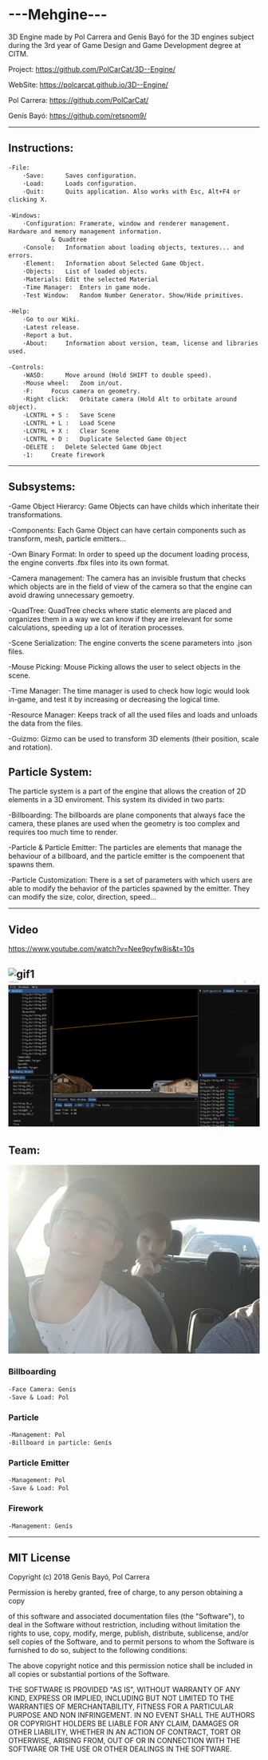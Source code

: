 ﻿# ---Mehgine---

3D Engine made by Pol Carrera and Genís Bayó
 for the 3D engines subject during the 3rd year of Game Design and Game Development degree at CITM.

Project: https://github.com/PolCarCat/3D--Engine/

WebSite: https://polcarcat.github.io/3D--Engine/

Pol Carrera: https://github.com/PolCarCat/

Genís Bayó: https://github.com/retsnom9/

----------------------------
## Instructions:

	-File:
		·Save:		Saves configuration.
		·Load:		Loads configuration.
		·Quit:		Quits application. Also works with Esc, Alt+F4 or clicking X.

	-Windows:
		·Configuration:	Framerate, window and renderer management. Hardware and memory management information.
				& Quadtree
		·Console:	Information about loading objects, textures... and errors.
		·Element:	Information about Selected Game Object.
		·Objects:	List of loaded objects.
		·Materials:	Edit the selected Material
		·Time Manager:	Enters in game mode.
		·Test Window:	Random Number Generator. Show/Hide primitives.

	-Help:
		·Go to our Wiki.
		·Latest release.
		·Report a but.
		·About:		Information about version, team, license and libraries used.

	-Controls:
		·WASD:		Move around (Hold SHIFT to double speed).
		·Mouse wheel:	Zoom in/out.
		·F:		Focus camera on geometry.
		·Right click:	Orbitate camera (Hold Alt to orbitate around object).
		·LCNTRL + S : 	Save Scene
		·LCNTRL + L :	Load Scene
		·LCNTRL + X :	Clear Scene
		·LCNTRL + D :	Duplicate Selected Game Object
		·DELETE	:	Delete Selected Game Object
		·1:		Create firework

----------------------------
## Subsystems:
-Game Object Hierarcy: Game Objects can have childs which inheritate their transformations.

-Components: Each Game Object can have certain components such as transform, mesh, particle emitters...

-Own Binary Format: In order to speed up the document loading process, the engine converts .fbx files into its own format.

-Camera management: The camera has an invisible frustum that checks which objects are in the field of view of the camera so that the
engine can avoid drawing unnecessary gemoetry.

-QuadTree: QuadTree checks where static elements are placed and organizes them in a way we can know if they are irrelevant for some calculations, speeding up a lot of iteration processes.

-Scene Serialization: The engine converts the scene parameters into .json files.

-Mouse Picking: Mouse Picking allows the user to select objects in the scene.

-Time Manager: The time manager is used to check how logic would look in-game, and test it by increasing or decreasing the logical time.

-Resource Manager: Keeps track of all the used files and loads and unloads the data from the files. 

-Guizmo: Gizmo can be used to transform 3D elements (their position, scale and rotation).

## Particle System:
The particle system is a part of the engine that allows the creation of 2D elements in a 3D enviroment. This system its divided in two parts:

-Billboarding:
The billboards are plane components that always face the camera, these planes are used when the geometry is too complex and requires too much time to render.

-Particle & Particle Emitter: The particles are elements that manage the behaviour of a billboard, and the particle emitter is the compoenent that spawns them.

-Particle Customization: There is a set of parameters with which users are able to modify the behavior of the particles spawned by the emitter. They can modify the size, color, direction, speed...

----------------------------
## Video
https://www.youtube.com/watch?v=Nee9pyfw8is&t=10s

![gif1](https://github.com/PolCarCat/3D--Engine/blob/master/Game/Webpage/gif1.gif?raw=true)
![gif2](https://github.com/PolCarCat/3D--Engine/blob/master/Game/Webpage/gif2.gif?raw=true)
----------------------------
## Team:
![alt text](https://github.com/PolCarCat/3D--Engine/blob/master/Game/Webpage/Teamfoto.jpeg)

### Billboarding

	-Face Camera: Genís 
	-Save & Load: Pol
	
### Particle

	-Management: Pol
	-Billboard in particle: Genís
	
### Particle Emitter

	-Management: Pol
	-Save & Load: Pol
	
### Firework

	-Management: Genís

----------------------------
## MIT License

Copyright (c) 2018 Genís Bayó, Pol Carrera

Permission is hereby granted, free of charge, to any person obtaining a copy

of this software and associated documentation files (the "Software"), to deal 
in the Software without restriction, including without
limitation the rights
to use, copy, modify, merge, publish, distribute, sublicense, and/or sell
copies of the Software, and to permit
persons to whom the Software is
furnished to do so, subject to the following conditions:

The above copyright notice and this permission
notice shall be included in all
copies or substantial portions of the Software.

THE SOFTWARE IS PROVIDED "AS IS", WITHOUT WARRANTY OF
ANY KIND, EXPRESS OR
IMPLIED, INCLUDING BUT NOT LIMITED TO THE WARRANTIES OF MERCHANTABILITY,
FITNESS FOR A PARTICULAR PURPOSE AND NON
INFRINGEMENT. IN NO EVENT SHALL THE
AUTHORS OR COPYRIGHT HOLDERS BE LIABLE FOR ANY CLAIM, DAMAGES OR OTHER
LIABILITY, WHETHER IN AN ACTION
OF CONTRACT, TORT OR OTHERWISE, ARISING FROM,
OUT OF OR IN CONNECTION WITH THE SOFTWARE OR THE USE OR OTHER DEALINGS IN THE
SOFTWARE.
